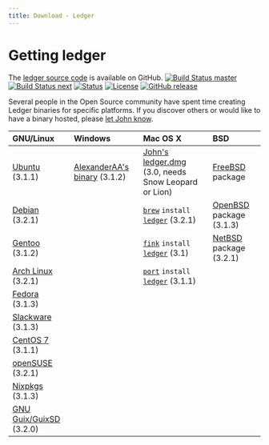 ```yaml
---
title: Download - Ledger
---
```


# Getting ledger

The [ledger source code](http://git.ledger-cli.org/) is available on GitHub.
[![Build Status master](https://img.shields.io/travis/ledger/ledger/master.svg?label=master&style=flat)](https://travis-ci.org/ledger/ledger)
[![Build Status next](https://img.shields.io/travis/ledger/ledger/next.svg?label=next&style=flat)](https://travis-ci.org/ledger/ledger)
[![Status](https://img.shields.io/badge/status-active-brightgreen.svg?style=flat)](https://github.com/ledger/ledger/pulse/monthly)
[![License](https://img.shields.io/badge/license-BSD-blue.svg?style=flat)](http://opensource.org/licenses/BSD-3-Clause)
[![GitHub release](https://img.shields.io/github/release/ledger/ledger.svg?style=flat)](https://github.com/ledger/ledger/releases)

Several people in the Open Source community have spent time creating
Ledger binaries for specific platforms. If you discover others or would
like to have a binary hosted, please
[let John know](mailto:jwiegley@gmail.com).

|GNU/Linux                                                                                      |Windows                                                                              |Mac OS X                                                                                                                                              |BSD
|:---------------------------------------------------------------------------------------------|:-----------------------------------------------------------------------------------|:----------------------------------------------------------------------------------------------------------------------------------------------------|:--------------------------------------------------------------------------------------|
|[Ubuntu](https://launchpad.net/~mbudde/+archive/ledger) (3.1.1)                                |[AlexanderAA's binary](https://github.com/AlexanderAA/ledger_binaries_windows) (3.1.2)  |[John's ledger.dmg](http://ftp.newartisans.com/pub/ledger/ledger-devel-3.0.0-20120510.dmg) (3.0, needs Snow Leopard or Lion)                         |[FreeBSD](http://portsmon.freebsd.org/portoverview.py?category=finance&portname=ledger) package|
|[Debian](https://tracker.debian.org/pkg/ledger) (3.2.1)                                                                                                                               ||[`brew`](http://brew.sh) `install` [`ledger`](https://github.com/Homebrew/homebrew-core/blob/master/Formula/ledger.rb) (3.2.1)                                                          |[OpenBSD](http://cvsweb.openbsd.org/cgi-bin/cvsweb/ports/productivity/ledger/) package (3.1.3)|
|[Gentoo](http://packages.gentoo.org/package/app-office/ledger) (3.1.2)                                                                                                                ||[`fink`](http://www.finkproject.org/) `install` [`ledger`](http://pdb.finkproject.org/pdb/package.php/ledger) (3.1)                                 |[NetBSD](https://pkgsrc.se/finance/ledger) package (3.2.1) |
|[Arch Linux](https://www.archlinux.org/packages/community/x86_64/ledger/) (3.2.1)                                                                                                                      ||[`port`](https://www.macports.org/) `install` [`ledger`](https://trac.macports.org/browser/trunk/dports/finance/ledger/Portfile) (3.1.1)||||
|[Fedora](https://src.fedoraproject.org/rpms/ledger/) (3.1.3)||||
|[Slackware](http://slackbuilds.org/repository/14.2/business/ledger/) (3.1.3)||||
|[CentOS 7](https://centos.pkgs.org/7/epel-x86_64/ledger-3.1.1-1.el7.x86_64.rpm.html) (3.1.1)||||
|[openSUSE](http://software.opensuse.org/package/ledger?search_term=ledger) (3.2.1)||||
|[Nixpkgs](https://hydra.nixos.org/job/nixos/trunk-combined/nixpkgs.ledger.x86_64-linux) (3.1.3)||||
|[GNU Guix/GuixSD](https://www.gnu.org/software/guix/packages/L/) (3.2.0)||||

